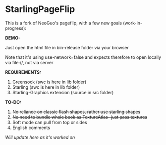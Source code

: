StarlingPageFlip
================

This is a fork of NeoGuo's pageflip, with a few new goals (work-in-progress):

**DEMO:**

Just open the html file in bin-release folder via your browser

Note that it's using use-network=false and expects therefore to open locally via file://, not via server

**REQUIREMENTS:**

1. Greensock (swc is here in lib folder)
2. Starling (swc is here in lib folder)
3. Starling-Graphics extension (source in src folder)

**TO-DO:**

1. ~~No reliance on classic flash shapes, rather use starling shapes~~
2. ~~No need to bundle whole book as TextureAtlas- just pass textures~~
3. Soft mode can pull from top or sides
4. English comments


_Will update here as it's worked on_